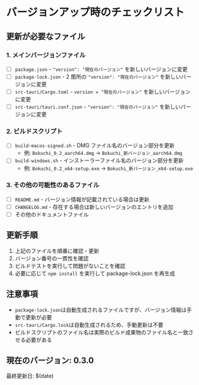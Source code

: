 # バージョンアップ時のチェックリスト

## 更新が必要なファイル

### 1. メインバージョンファイル

- [ ] `package.json` - `"version": "現在のバージョン"` を新しいバージョンに変更
- [ ] `package-lock.json` - 2 箇所の `"version": "現在のバージョン"` を新しいバージョンに変更
- [ ] `src-tauri/Cargo.toml` - `version = "現在のバージョン"` を新しいバージョンに変更
- [ ] `src-tauri/tauri.conf.json` - `"version": "現在のバージョン"` を新しいバージョンに変更

### 2. ビルドスクリプト

- [ ] `build-macos-signed.sh` - DMG ファイル名のバージョン部分を更新
  - 例: `Bokuchi_0.2_aarch64.dmg` → `Bokuchi_新バージョン_aarch64.dmg`
- [ ] `build-windows.sh` - インストーラーファイル名のバージョン部分を更新
  - 例: `Bokuchi_0.2_x64-setup.exe` → `Bokuchi_新バージョン_x64-setup.exe`

### 3. その他の可能性のあるファイル

- [ ] `README.md` - バージョン情報が記載されている場合は更新
- [ ] `CHANGELOG.md` - 存在する場合は新しいバージョンのエントリを追加
- [ ] その他のドキュメントファイル

## 更新手順

1. 上記のファイルを順番に確認・更新
2. バージョン番号の一貫性を確認
3. ビルドテストを実行して問題がないことを確認
4. 必要に応じて `npm install` を実行して package-lock.json を再生成

## 注意事項

- `package-lock.json`は自動生成されるファイルですが、バージョン情報は手動で更新が必要
- `src-tauri/Cargo.lock`は自動生成されるため、手動更新は不要
- ビルドスクリプトのファイル名は実際のビルド成果物のファイル名と一致させる必要がある

## 現在のバージョン: 0.3.0

最終更新日: $(date)
